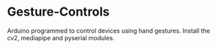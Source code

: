 # Gesture-Controls
Arduino programmed to control devices using hand gestures.
Install the cv2, mediapipe and pyserial modules.
